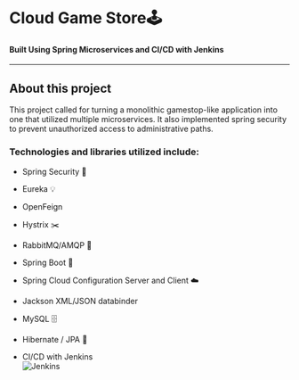 # Cloud Game Store🕹   
#### Built Using  Spring Microservices and CI/CD with Jenkins
----
## About this project

This project called for turning a monolithic gamestop-like application into one that utilized multiple microservices. It also implemented spring security to prevent unauthorized access to administrative paths. 
    
### Technologies and libraries utilized include:

- Spring Security 🔐
- Eureka 💡
- OpenFeign
- Hystrix ✂️
- RabbitMQ/AMQP 🐰
- Spring Boot 🥾
- Spring Cloud Configuration Server and Client ☁️
- Jackson XML/JSON databinder
- MySQL 🗄
- Hibernate / JPA 🛌

- CI/CD with Jenkins\
![Jenkins](https://wiki.jenkins.io/download/attachments/2916393/logo.png?version=1&modificationDate=1302753947000&api=v2)
